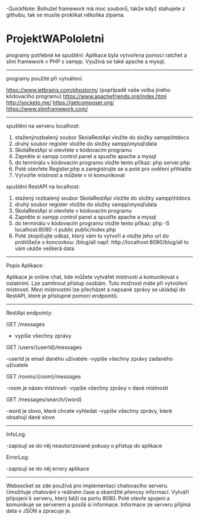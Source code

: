 -QuickNote: Bohužel framework má moc souborů, takže když stahujete z githubu, tak se musíte proklikat několika zipama.
# ProjektWAPololetni
programy potřebné ke spuštění:
Aplikace byla vytvořena pomocí ratchet a slim framework v PHP s xampp. Využívá se také apache a mysql.

----------------------------
programy použité při vytváření: 

https://www.jetbrains.com/phpstorm/ (popřípadě vaše volba jiného kódovacího programu) https://www.apachefriends.org/index.html
http://socketo.me/
https://getcomposer.org/
https://www.slimframework.com/

----------------------------
spuštění na serveru localhost:

1. staženýrozbalený soubor SkolaRestApi vložíte do složky xampp\htdocs
2. druhý soubor register vložíte do složky xampp\mysql\data
3. SkolaRestApi si otevřete v kódovacím programu
4. Zapněte si xampp control panel a spusťte apache a mysql
5. do terminálu v kódovacím programu vložte tento příkaz: php server.php
6. Poté otevřete Register.php a zaregistrujte se a poté pro ověření přihlašte
7. Vytvořte místnost a můžete v ní komunikovat

spuštění RestAPI na localhost:

1. stažený rozbalený soubor SkolaRestApi vložíte do složky xampp\htdocs
2. druhý soubor register vložíte do složky xampp\mysql\data
3. SkolaRestApi si otevřete v kódovacím programu
4. Zapněte si xampp control panel a spusťte apache a mysql
5. do terminálu v kódovacím programu vložte tento příkaz: php -S localhost:8080 -t public public/index.php
6. Poté zkopíčujte odkaz, který vám to vytvoří a vložte jeho url do prohlížeče s koncovkou:  /blog/all       např: http://localhost:8080/blog/all
   to vám ukáže veškerá data


-----------------------
Popis Aplikace:

Aplikace je online chat, kde můžete vytvářet místnosti a komunikovat s ostatními. Lze zamítnout přístup osobám. Tuto možnost máte při vytvoření místnosti. Mezi místnostmi lze přecházet a napsané zprávy se ukládají do RestAPI, které je přistupné pomocí endpointů.


------------------------------------------------

RestApi endpointy:

GET /messages

- vypíše všechny zprávy

GET /users/{userId}/messages 

-userId je email daného uživatele
-vypíše všechny zprávy zadaného uživatele


GET /rooms/{room}/messages

-room je název místnosti
-vypíše všechny zprávy v dané místnosti

GET /messages/search/{word}

-word je slovo, které chcete vyhledat
-vypíše všechny zprávy, které obsahují dané slovo

------------------------
InfoLog:

-zapisují se do něj neautorizované pokusy o přistup do aplikace

ErrorLog:

-zapisují se do něj errory aplikace



--------------------------

Websocket se zde používá pro implementaci chatovacího serveru. Umožňuje chatování v reálném čase a okamžité přenosy informací. Vytváří připojení k serveru, který běží na portu 8080. Poté otevře spojení a komunikuje se serverem a posílá si informace. Informace ze serveru přijímá data v JSON a zpracuje je. 

